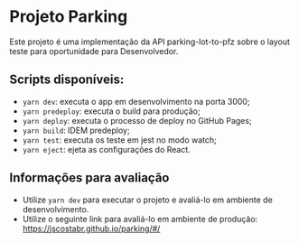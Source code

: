 # Projeto Parking

Este projeto é uma implementação da API parking-lot-to-pfz sobre o layout teste para oportunidade para Desenvolvedor.

## Scripts disponíveis:

- `yarn dev`: executa o app em desenvolvimento na porta 3000;
- `yarn predeploy`: executa o build para produção;
- `yarn deploy`: executa o processo de deploy no GitHub Pages;
- `yarn build`: IDEM predeploy;
- `yarn test`: executa os teste em jest no modo watch;
- `yarn eject`: ejeta as configurações do React.

## Informações para avaliação

- Utilize `yarn dev` para executar o projeto e avaliá-lo em ambiente de desenvolvimento.
- Utilize o seguinte link para avaliá-lo em ambiente de produção: <https://jscostabr.github.io/parking/#/>
